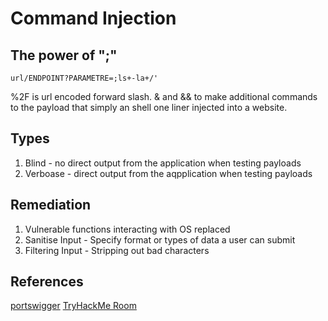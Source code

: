 # Command Injection

## The power of ";"

```
url/ENDPOINT?PARAMETRE=;ls+-la+/'
```

%2F is url encoded forward slash. & and && to make additional commands to the payload that simply an shell one liner injected into a website.  

## Types 
1. Blind - no direct output from the application when testing payloads
2. Verboase - direct output from the aqpplication when testing payloads

## Remediation 
1. Vulnerable functions interacting with OS replaced
2. Sanitise Input - Specify format or types of data a user can submit
3. Filtering Input - Stripping out bad characters

## References
[portswigger](https://portswigger.net/web-security/os-command-injection)
[TryHackMe Room](https://tryhackme.com/room/oscommandinjection)